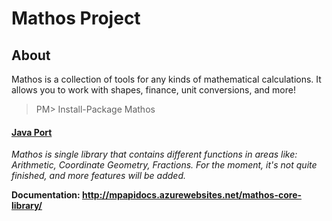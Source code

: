 # Mathos Project
## About
Mathos is a collection of tools for any kinds of mathematical calculations. It allows you to work with shapes, finance, unit conversions, and more!

> PM> Install-Package Mathos

#### [Java Port](https://github.com/MathosProject/Mathos-Project-Java)

*Mathos is single library that contains different functions in areas like: Arithmetic, Coordinate Geometry, Fractions. For the moment, it's not quite finished, and more features will be added.*

**Documentation: http://mpapidocs.azurewebsites.net/mathos-core-library/**
